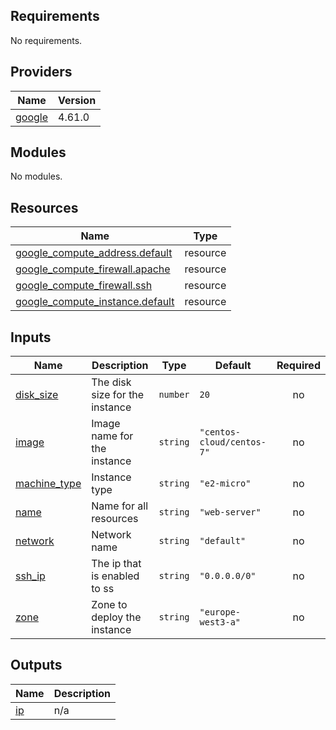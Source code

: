 ## Requirements

No requirements.

## Providers

| Name | Version |
|------|---------|
| <a name="provider_google"></a> [google](#provider\_google) | 4.61.0 |

## Modules

No modules.

## Resources

| Name | Type |
|------|------|
| [google_compute_address.default](https://registry.terraform.io/providers/hashicorp/google/latest/docs/resources/compute_address) | resource |
| [google_compute_firewall.apache](https://registry.terraform.io/providers/hashicorp/google/latest/docs/resources/compute_firewall) | resource |
| [google_compute_firewall.ssh](https://registry.terraform.io/providers/hashicorp/google/latest/docs/resources/compute_firewall) | resource |
| [google_compute_instance.default](https://registry.terraform.io/providers/hashicorp/google/latest/docs/resources/compute_instance) | resource |

## Inputs

| Name | Description | Type | Default | Required |
|------|-------------|------|---------|:--------:|
| <a name="input_disk_size"></a> [disk\_size](#input\_disk\_size) | The disk size for the instance | `number` | `20` | no |
| <a name="input_image"></a> [image](#input\_image) | Image name for the instance | `string` | `"centos-cloud/centos-7"` | no |
| <a name="input_machine_type"></a> [machine\_type](#input\_machine\_type) | Instance type | `string` | `"e2-micro"` | no |
| <a name="input_name"></a> [name](#input\_name) | Name for all resources | `string` | `"web-server"` | no |
| <a name="input_network"></a> [network](#input\_network) | Network name | `string` | `"default"` | no |
| <a name="input_ssh_ip"></a> [ssh\_ip](#input\_ssh\_ip) | The ip that is enabled to ss | `string` | `"0.0.0.0/0"` | no |
| <a name="input_zone"></a> [zone](#input\_zone) | Zone to deploy the instance | `string` | `"europe-west3-a"` | no |

## Outputs

| Name | Description |
|------|-------------|
| <a name="output_ip"></a> [ip](#output\_ip) | n/a |
